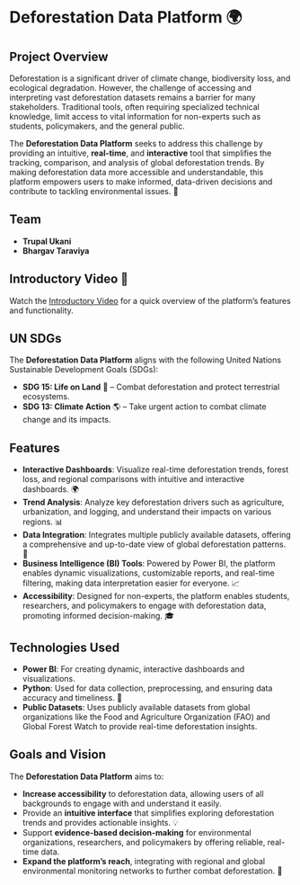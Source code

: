 # Deforestation Data Platform 🌍

## Project Overview

Deforestation is a significant driver of climate change, biodiversity loss, and ecological degradation. However, the challenge of accessing and interpreting vast deforestation datasets remains a barrier for many stakeholders. Traditional tools, often requiring specialized technical knowledge, limit access to vital information for non-experts such as students, policymakers, and the general public.

The **Deforestation Data Platform** seeks to address this challenge by providing an intuitive, **real-time**, and **interactive** tool that simplifies the tracking, comparison, and analysis of global deforestation trends. By making deforestation data more accessible and understandable, this platform empowers users to make informed, data-driven decisions and contribute to tackling environmental issues. 🌱

## Team

- **Trupal Ukani**
- **Bhargav Taraviya**

## Introductory Video 🎥

Watch the [Introductory Video](https://youtu.be/fTAHoq9aTMU) for a quick overview of the platform’s features and functionality.

## UN SDGs

The **Deforestation Data Platform** aligns with the following United Nations Sustainable Development Goals (SDGs):

- **SDG 15: Life on Land** 🌳 – Combat deforestation and protect terrestrial ecosystems.
- **SDG 13: Climate Action** 🌎 – Take urgent action to combat climate change and its impacts.

## Features

- **Interactive Dashboards**: Visualize real-time deforestation trends, forest loss, and regional comparisons with intuitive and interactive dashboards. 🌍
- **Trend Analysis**: Analyze key deforestation drivers such as agriculture, urbanization, and logging, and understand their impacts on various regions. 📊
- **Data Integration**: Integrates multiple publicly available datasets, offering a comprehensive and up-to-date view of global deforestation patterns. 🔄
- **Business Intelligence (BI) Tools**: Powered by Power BI, the platform enables dynamic visualizations, customizable reports, and real-time filtering, making data interpretation easier for everyone. 📈
- **Accessibility**: Designed for non-experts, the platform enables students, researchers, and policymakers to engage with deforestation data, promoting informed decision-making. 🎓

## Technologies Used

- **Power BI**: For creating dynamic, interactive dashboards and visualizations.
- **Python**: Used for data collection, preprocessing, and ensuring data accuracy and timeliness. 🐍
- **Public Datasets**: Uses publicly available datasets from global organizations like the Food and Agriculture Organization (FAO) and Global Forest Watch to provide real-time deforestation insights.

## Goals and Vision

The **Deforestation Data Platform** aims to:

- **Increase accessibility** to deforestation data, allowing users of all backgrounds to engage with and understand it easily.
- Provide an **intuitive interface** that simplifies exploring deforestation trends and provides actionable insights. 💡
- Support **evidence-based decision-making** for environmental organizations, researchers, and policymakers by offering reliable, real-time data.
- **Expand the platform’s reach**, integrating with regional and global environmental monitoring networks to further combat deforestation. 🌱
